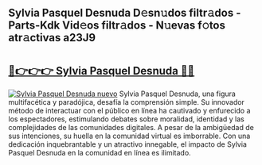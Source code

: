 ## Sylvia Pasquel Desnuda D𝚎sn𝚞dos filtr𝚊dos - Parts-Kdk Vid𝚎os filtr𝚊dos - N𝚞evas f𝚘tos atr𝚊ctivas a23J9

# <h2><a href="http://mb6ign.tromn.icu/?c=Sylvia+Pasquel+Desnuda">🔗👉👉👉 Sylvia Pasquel Desnuda 🔗🔗</a></h2>

[![Sylvia Pasquel Desnuda nuevo](https://i.imgur.com/pEAQMta.gif)](http://mb6ign.tromn.icu/?c=Sylvia+Pasquel+Desnuda)
Sylvia Pasquel Desnuda, una figura multifacética y paradójica, desafía la comprensión simple. Su innovador método de interactuar con el público en línea ha cautivado y enfurecido a los espectadores, estimulando debates sobre moralidad, identidad y las complejidades de las comunidades digitales. A pesar de la ambigüedad de sus intenciones, su huella en la comunidad virtual es imborrable. Con una dedicación inquebrantable y un atractivo innegable, el impacto de Sylvia Pasquel Desnuda en la comunidad en línea es ilimitado.

